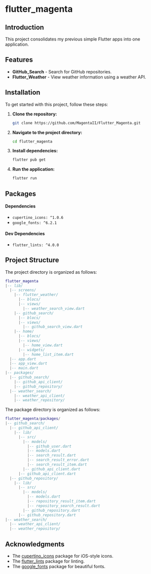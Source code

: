 # flutter_magenta

## Introduction

This project consolidates my previous simple Flutter apps into one application.

## Features

- **GitHub_Search** - Search for GitHub repositories.
- **Flutter_Weather** - View weather information using a weather API.

## Installation

To get started with this project, follow these steps:

1. **Clone the repository:**

    ```bash
    git clone https://github.com/MagentaII/Flutter_Magenta.git
    ```

2. **Navigate to the project directory:**

    ```bash
    cd flutter_magenta
    ```

3. **Install dependencies:**

    ```bash
    flutter pub get
    ```

4. **Run the application:**

    ```bash
    flutter run
    ```

## Packages

#### Dependencies

- `cupertino_icons: ^1.0.6`
- `google_fonts: ^6.2.1`

#### Dev Dependencies

- `flutter_lints: ^4.0.0`

## Project Structure

The project directory is organized as follows:

```lua
flutter_magenta
|-- lib/
  |-- screens/
    |-- flutter_weather/
      |-- blocs/
      |-- views/
        |-- weather_search_view.dart
    |-- github_search/
      |-- blocs/
      |-- views/
        |-- github_search_view.dart
    |-- home/
      |-- blocs/
      |-- views/
        |-- home_view.dart
      |-- widgets/
        |-- home_list_item.dart
  |-- app.dart
  |-- app_view.dart
  |-- main.dart
|-- packages/
  |-- github_search/
    |-- github_api_client/
    |-- github_repository/
  |-- weather_search/
    |-- weather_api_client/
    |-- weather_repository/
```

The package directory is organized as follows:

```lua
flutter_magenta/packages/
|-- github_search/
  |-- github_api_client/
    |-- lib/
      |-- src/
        |-- models/
          |-- github_user.dart
          |-- models.dart
          |-- search_result.dart
          |-- search_result_error.dart
          |-- search_result_item.dart
        |-- github_api_client.dart
      |-- github_api_client.dart
  |-- github_repository/
    |-- lib/
      |-- src/
        |-- models/
          |-- models.dart
          |-- repository_result_item.dart
          |-- repository_search_result.dart
        |-- github_repository.dart
      |-- github_repository.dart
|-- weather_search/
  |-- weather_api_client/
  |-- weather_repository/
```

## Acknowledgments

- The [cupertino_icons](https://pub.dev/packages/cupertino_icons) package for iOS-style icons.
- The [flutter_lints](https://pub.dev/packages/flutter_lints) package for linting.
- The [google_fonts](https://pub.dev/packages/google_fonts) package for beautiful fonts.
